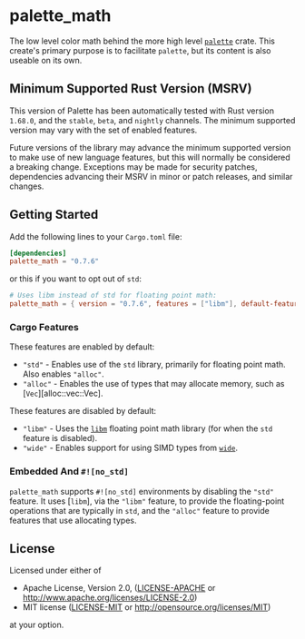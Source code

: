# palette_math

The low level color math behind the more high level [`palette`](https://crates.io/crates/palette) crate. This create's primary purpose is to facilitate `palette`, but its content is also useable on its own.

## Minimum Supported Rust Version (MSRV)

This version of Palette has been automatically tested with Rust version `1.68.0`, and the `stable`, `beta`, and `nightly` channels. The minimum supported version may vary with the set of enabled features.

Future versions of the library may advance the minimum supported version to make use of new language features, but this will normally be considered a breaking change. Exceptions may be made for security patches, dependencies advancing their MSRV in minor or patch releases, and similar changes.

## Getting Started

Add the following lines to your `Cargo.toml` file:

```toml
[dependencies]
palette_math = "0.7.6"
```

or this if you want to opt out of `std`:

```toml
# Uses libm instead of std for floating point math:
palette_math = { version = "0.7.6", features = ["libm"], default-features = false }
```

### Cargo Features

These features are enabled by default:

* `"std"` - Enables use of the `std` library, primarily for floating point math. Also enables `"alloc"`.
* `"alloc"` - Enables the use of types that may allocate memory, such as [`Vec`][alloc::vec::Vec].

These features are disabled by default:

* `"libm"` - Uses the [`libm`](https://crates.io/crates/libm) floating point math library (for when the `std` feature is disabled).
* `"wide"` - Enables support for using SIMD types from [`wide`](https://crates.io/crates/wide).

### Embedded And `#![no_std]`

`palette_math` supports `#![no_std]` environments by disabling the `"std"` feature. It uses [`libm`], via the `"libm"` feature, to provide the floating-point operations that are typically in `std`, and the `"alloc"` feature to provide features that use allocating types.

## License

Licensed under either of

* Apache License, Version 2.0, ([LICENSE-APACHE](LICENSE-APACHE) or <http://www.apache.org/licenses/LICENSE-2.0>)
* MIT license ([LICENSE-MIT](LICENSE-MIT) or <http://opensource.org/licenses/MIT>)

at your option.
